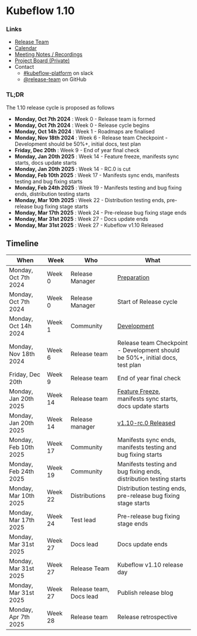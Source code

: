 # Kubeflow 1.10

### Links

- [Release Team](release-team.md)
- [Calendar](https://www.kubeflow.org/docs/about/community/#kubeflow-community-meetings)
- [Meeting Notes / Recordings](https://bit.ly/kf-release-team-notes)
- [Project Board (Private)](https://github.com/orgs/kubeflow/projects/73)
- Contact
  - [#kubeflow-platform](https://cloud-native.slack.com/archives/C073W572LA2) on slack
  - [@release-team](https://github.com/orgs/kubeflow/teams/release-team) on GitHub

### TL;DR

The 1.10 release cycle is proposed as follows

- **Monday, Oct 7th 2024**  : Week 0  - Release team is formed
- **Monday, Oct 7th 2024**  : Week 0  - Release cycle begins
- **Monday, Oct 14h 2024**  : Week 1  - Roadmaps are finalised
- **Monday, Nov 18th 2024** : Week 6  - Release team Checkpoint - Development should be 50%+, initial docs, test plan
- **Friday, Dec 20th**      : Week 9  - End of year final check
- **Monday, Jan 20th 2025** : Week 14 - Feature freeze, manifests sync starts, docs update starts
- **Monday, Jan 20th 2025** : Week 14 - RC.0 is cut
- **Monday, Feb 10th 2025** : Week 17 - Manifests sync ends, manifests testing and bug fixing starts
- **Monday, Feb 24th 2025** : Week 19 - Manifests testing and bug fixing ends, distribution testing starts
- **Monday, Mar 10th 2025** : Week 22 - Distribution testing ends, pre-release bug fixing stage starts
- **Monday, Mar 17th 2025** : Week 24 - Pre-release bug fixing stage ends
- **Monday, Mar 31st 2025** : Week 27 - Docs update ends
- **Monday, Mar 31st 2025** : Week 27 - Kubeflow v1.10 Released


## Timeline


| **When** | **Week** | **Who** | **What** |
| -------- | -------- | ------- | -------- |
| Monday, Oct 7th 2024  | Week 0  | Release Manager | [Preparation](../handbook.md#preparation)                                                          |
| Monday, Oct 7th 2024  | Week 0  | Release Manager | Start of Release cycle                                                                             |
| Monday, Oct 14h 2024  | Week 1  | Community |  [Development](../handbook.md#development-10-weeks)                                                |
| Monday, Nov 18th 2024 | Week 6  | Release team | Release team Checkpoint - Development should be 50%+, initial docs, test plan                      |
| Friday, Dec 20th      | Week 9  | Release team | End of year final check                                                                            |
| Monday, Jan 20th 2025 | Week 14 | Release team | [Feature Freeze](../handbook.md#feature-freeze-2-weeks), manifests sync starts, docs update starts |
| Monday, Jan 20th 2025 | Week 14 | Release manager | [v1.10-rc.0 Released](../handbook.md#feature-freeze-2-weeks) |
| Monday, Feb 10th 2025 | Week 17 | Community | Manifests sync ends, manifests testing and bug fixing starts | 
| Monday, Feb 24th 2025 | Week 19 | Community| Manifests testing and bug fixing ends, distribution testing starts |
| Monday, Mar 10th 2025 | Week 22 | Distributions   | Distribution testing ends, pre-release bug fixing stage starts |
| Monday, Mar 17th 2025 | Week 24 | Test lead | Pre-release bug fixing stage ends |
| Monday, Mar 31st 2025 | Week 27 | Docs lead | Docs update ends |
| Monday, Mar 31st 2025 | Week 27 | Release Team | Kubeflow v1.10 release day |
| Monday, Mar 31st 2025 | Week 27 | Release team, Docs lead   | Publish release blog |
| Monday, Apr 7th 2025  | Week 28 | Release team              | Release retrospective |

